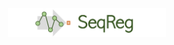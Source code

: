 <div align="center">
  <img src="./Images/logo_header.png" alt="Logo" style="width: 50%; max-width: 100%;">
</div>



